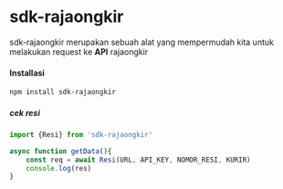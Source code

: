 # sdk-rajaongkir
sdk-rajaongkir merupakan sebuah alat yang mempermudah kita untuk melakukan request ke **API** rajaongkir
#### Installasi
```bash
npm install sdk-rajaongkir
```
##### cek resi
```javascript
import {Resi} from 'sdk-rajaongkir'

async function getData(){
    const req = await Resi(URL, API_KEY, NOMOR_RESI, KURIR)
    console.log(res)
}
```